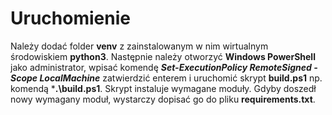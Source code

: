 # Uruchomienie
Należy dodać folder **venv** z zainstalowanym w nim wirtualnym środowiskiem **python3**.
Następnie należy otworzyć **Windows PowerShell** jako administrator, wpisać komendę ***Set-ExecutionPolicy RemoteSigned -Scope LocalMachine*** zatwierdzić enterem i uruchomić skrypt **build.ps1** np. komendą ***.\build.ps1**.
Skrypt instaluje wymagane moduły.
Gdyby doszedł nowy wymagany moduł, wystarczy dopisać go do pliku **requirements.txt**. 